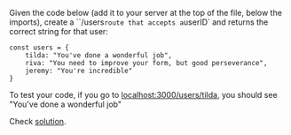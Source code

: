 
Given the code below (add it to your server at the top of the file, below the imports), create a ``/users` route that accepts a `userID` and returns the correct string for that user:

  
```
const users = {
    tilda: "You've done a wonderful job",
    riva: "You need to improve your form, but good perseverance",
    jeremy: "You're incredible"
}
```
  

To test your code, if you go to [localhost:3000/users/tilda](http://localhost:3000/users/tilda), you should see "You've done a wonderful job"

  

Check [solution](https://codepen.io/ElevationPen/pen/JQoxyL?editors=0010).